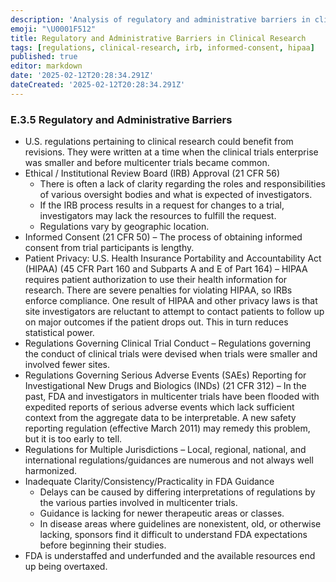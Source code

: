 ```yaml
---
description: 'Analysis of regulatory and administrative barriers in clinical research, including IRB approval, informed consent, and patient privacy under HIPAA.'
emoji: "\U0001F512"
title: Regulatory and Administrative Barriers in Clinical Research
tags: [regulations, clinical-research, irb, informed-consent, hipaa]
published: true
editor: markdown
date: '2025-02-12T20:28:34.291Z'
dateCreated: '2025-02-12T20:28:34.291Z'
---
```

### E.3.5 Regulatory and Administrative Barriers

- U.S. regulations pertaining to clinical research could benefit from revisions. They were written at a time when the clinical trials enterprise was smaller and before multicenter trials became common.
- Ethical / Institutional Review Board (IRB) Approval (21 CFR 56)
    - There is often a lack of clarity regarding the roles and responsibilities of various oversight bodies and what is expected of investigators.
    - If the IRB process results in a request for changes to a trial, investigators may lack the resources to fulfill the request.
    - Regulations vary by geographic location.
- Informed Consent (21 CFR 50) – The process of obtaining informed consent from trial participants is lengthy.
- Patient Privacy: U.S. Health Insurance Portability and Accountability Act (HIPAA) (45 CFR Part 160 and Subparts A and E of Part 164) – HIPAA requires patient authorization to use their health information for research. There are severe penalties for violating HIPAA, so IRBs enforce compliance. One result of HIPAA and other privacy laws is that site investigators are reluctant to attempt to contact patients to follow up on major outcomes if the patient drops out. This in turn reduces statistical power.
- Regulations Governing Clinical Trial Conduct – Regulations governing the conduct of clinical trials were devised when trials were smaller and involved fewer sites.
- Regulations Governing Serious Adverse Events (SAEs) Reporting for Investigational New Drugs and Biologics (INDs) (21 CFR 312) – In the past, FDA and investigators in multicenter trials have been flooded with expedited reports of serious adverse events which lack sufficient context from the aggregate data to be interpretable. A new safety reporting regulation (effective March 2011) may remedy this problem, but it is too early to tell.
- Regulations for Multiple Jurisdictions – Local, regional, national, and international regulations/guidances are numerous and not always well harmonized.
- Inadequate Clarity/Consistency/Practicality in FDA Guidance
    - Delays can be caused by differing interpretations of regulations by the various parties involved in multicenter trials.
    - Guidance is lacking for newer therapeutic areas or classes.
    - In disease areas where guidelines are nonexistent, old, or otherwise lacking, sponsors find it difficult to understand FDA expectations before beginning their studies.
- FDA is understaffed and underfunded and the available resources end up being overtaxed.

#
